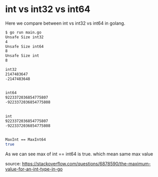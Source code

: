 # int vs int32 vs int64

Here we compare between int vs int32 vs int64 in golang.

```bash
$ go run main.go
Unsafe Size int32
4
Unsafe Size int64
8
Unsafe Size int
8

int32
2147483647
-2147483648
 
 
int64
9223372036854775807
-9223372036854775808
 
 
int
9223372036854775807
-9223372036854775808
 
 
MaxInt == MaxInt64
true
```

As we can see max of int == int64 is true. which mean same max value

source: https://stackoverflow.com/questions/6878590/the-maximum-value-for-an-int-type-in-go